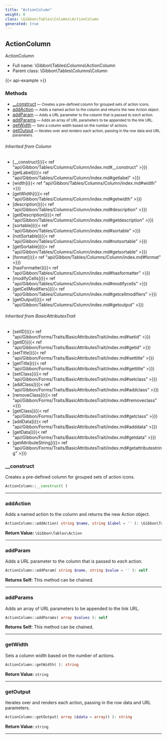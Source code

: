 ```yaml
---
title: "ActionColumn"
weight: 0
class: \Gibbon\Tables\Columns\ActionColumn
generated: true
---
```


## ActionColumn 

ActionColumn



* Full name: \Gibbon\Tables\Columns\ActionColumn
* Parent class: \Gibbon\Tables\Columns\Column

{{< api-example >}} 



### Methods

- [__construct](#__construct)<small> — Creates a pre-defined column for grouped sets of action icons.</small>
- [addAction](#addaction)<small> — Adds a named action to the column and returns the new Action object.</small>
- [addParam](#addparam)<small> — Adds a URL parameter to the column that is passed to _each_ action.</small>
- [addParams](#addparams)<small> — Adds an array of URL parameters to be appended to the link URL.</small>
- [getWidth](#getwidth)<small> — Sets a column width based on the number of actions.</small>
- [getOutput](#getoutput)<small> — Iterates over and renders each action, passing in the row data and URL parameters.</small>




###### Inherited from Column
- [__construct]({{< ref "api/Gibbon/Tables/Columns/Column/index.md#__construct" >}})
- [getLabel]({{< ref "api/Gibbon/Tables/Columns/Column/index.md#getlabel" >}})
- [width]({{< ref "api/Gibbon/Tables/Columns/Column/index.md#width" >}})
- [getWidth]({{< ref "api/Gibbon/Tables/Columns/Column/index.md#getwidth" >}})
- [description]({{< ref "api/Gibbon/Tables/Columns/Column/index.md#description" >}})
- [getDescription]({{< ref "api/Gibbon/Tables/Columns/Column/index.md#getdescription" >}})
- [sortable]({{< ref "api/Gibbon/Tables/Columns/Column/index.md#sortable" >}})
- [notSortable]({{< ref "api/Gibbon/Tables/Columns/Column/index.md#notsortable" >}})
- [getSortable]({{< ref "api/Gibbon/Tables/Columns/Column/index.md#getsortable" >}})
- [format]({{< ref "api/Gibbon/Tables/Columns/Column/index.md#format" >}})
- [hasFormatter]({{< ref "api/Gibbon/Tables/Columns/Column/index.md#hasformatter" >}})
- [modifyCells]({{< ref "api/Gibbon/Tables/Columns/Column/index.md#modifycells" >}})
- [getCellModifiers]({{< ref "api/Gibbon/Tables/Columns/Column/index.md#getcellmodifiers" >}})
- [getOutput]({{< ref "api/Gibbon/Tables/Columns/Column/index.md#getoutput" >}})

###### Inherited from BasicAttributesTrait
- [setID]({{< ref "api/Gibbon/Forms/Traits/BasicAttributesTrait/index.md#setid" >}})
- [getID]({{< ref "api/Gibbon/Forms/Traits/BasicAttributesTrait/index.md#getid" >}})
- [setTitle]({{< ref "api/Gibbon/Forms/Traits/BasicAttributesTrait/index.md#settitle" >}})
- [getTitle]({{< ref "api/Gibbon/Forms/Traits/BasicAttributesTrait/index.md#gettitle" >}})
- [setClass]({{< ref "api/Gibbon/Forms/Traits/BasicAttributesTrait/index.md#setclass" >}})
- [addClass]({{< ref "api/Gibbon/Forms/Traits/BasicAttributesTrait/index.md#addclass" >}})
- [removeClass]({{< ref "api/Gibbon/Forms/Traits/BasicAttributesTrait/index.md#removeclass" >}})
- [getClass]({{< ref "api/Gibbon/Forms/Traits/BasicAttributesTrait/index.md#getclass" >}})
- [addData]({{< ref "api/Gibbon/Forms/Traits/BasicAttributesTrait/index.md#adddata" >}})
- [getData]({{< ref "api/Gibbon/Forms/Traits/BasicAttributesTrait/index.md#getdata" >}})
- [getAttributeString]({{< ref "api/Gibbon/Forms/Traits/BasicAttributesTrait/index.md#getattributestring" >}})



### __construct

Creates a pre-defined column for grouped sets of action icons.

```php
ActionColumn::__construct( )
```









---

### addAction

Adds a named action to the column and returns the new Action object.

```php
ActionColumn::addAction( string $name, string $label = '' ): \Gibbon\Tables\Action
```






**Return Value:**
`\Gibbon\Tables\Action`  



---

### addParam

Adds a URL parameter to the column that is passed to _each_ action.

```php
ActionColumn::addParam( string $name, string $value = '' ): self
```






**Returns Self:** This method can be chained.



---

### addParams

Adds an array of URL parameters to be appended to the link URL.

```php
ActionColumn::addParams( array $values ): self
```






**Returns Self:** This method can be chained.



---

### getWidth

Sets a column width based on the number of actions.

```php
ActionColumn::getWidth( ): string
```






**Return Value:**
`string`  



---

### getOutput

Iterates over and renders each action, passing in the row data and URL parameters.

```php
ActionColumn::getOutput( array &$data = array() ): string
```






**Return Value:**
`string`  



---

